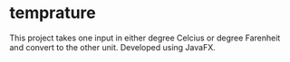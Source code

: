 # temprature
This project takes one input in either degree Celcius or degree Farenheit and convert to the other unit.
Developed using JavaFX.
